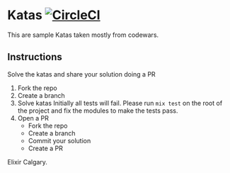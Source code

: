 # Katas [![CircleCI](https://circleci.com/gh/elixircalgary/katas.svg?style=svg)](https://circleci.com/gh/elixircalgary/katas)

This are sample Katas taken mostly from codewars.

## Instructions

Solve the katas and share your solution doing a PR

1. Fork the repo
2. Create a branch
3. Solve katas
   Initially all tests will fail.  Please run `mix test` on the root of the project and fix the modules to make the tests pass.
4. Open a PR
    - Fork the repo
    - Create a branch
    - Commit your solution
    - Create a PR

Elixir Calgary.

